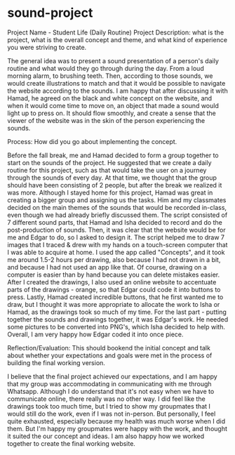 # sound-project
Project Name - Student Life (Daily Routine)
Project Description: what is the project, what is the overall concept and theme, and what kind of experience you were striving to create.

  The general idea was to present a sound presentation of a person's daily routine and what would they go through during the day. From a loud morning alarm, to brushing teeth. Then, according to those sounds, we would create illustrations to match and that it would be possible to navigate the website according to the sounds. I am happy that after discussing it with Hamad, he agreed on the black and white concept on the website, and when it would come time to move on, an object that made a sound would light up to press on. It should flow smoothly, and create a sense that the viewer of the website was in the skin of the person experiencing the sounds.
  
Process: How did you go about implementing the concept.

  Before the fall break, me and Hamad decided to form a group together to start on the sounds of the project. He suggested that we create a daily routine for this project, such as that would take the user on a journey through the sounds of every day. At that time, we thought that the group should have been consisting of 2 people, but after the break we realized it was more. Although I stayed home for this project, Hamad was great in creating a bigger group and assigning us the tasks. 
  Him and my classmates decided on the main themes of the sounds that would be recorded in-class, even though we had already briefly discussed them. The script consisted of 7 different sound parts, that Hamad and Isha decided to record and do the post-production of sounds. Then, it was clear that the website would be for me and Edgar to do, so I asked to design it. The script helped me to draw 7 images that I traced & drew with my hands on a touch-screen computer that I was able to acquire at home. I used the app called "Concepts", and it took me around 1.5-2 hours per drawing, also because I had not drawn in a bit, and because I had not used an app like that. Of course, drawing on a computer is easier than by hand because you can delete mistakes easier. After I created the drawings, I also used an online website to accentuate parts of the drawings - orange, so that Edgar could code it into buttons to press. Lastly, Hamad created incredible buttons, that he first wanted me to draw, but I thought it was more appropriate to allocate the work to Isha or Hamad, as the drawings took so much of my time.
  For the last part - putting together the sounds and drawings together, it was Edgar's work. He needed some pictures to be converted into PNG's, which Isha decided to help with. Overall, I am very happy how Edgar coded it into once piece.
  
Reflection/Evaluation: This should bookend the initial concept and talk about whether your expectations and goals were met in the process of building the final working version.

  I believe that the final project achieved our expectations, and I am happy that my group was accommodating in communicating with me through Whatsapp. Although I do understand that it's not easy when we have to communicate online, there really was no other way. I did feel like the drawings took too much time, but I tried to show my groupmates that I would still do the work, even if I was not in-person. But personally, I feel quite exhausted, especially because my health was much worse when I did them. But I'm happy my groupmates were happy with the work, and thought it suited the our concept and ideas. I am also happy how we worked together to create the final working website. 
